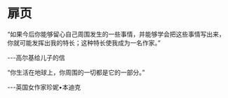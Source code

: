 # 扉页

“如果今后你能够留心自己周围发生的一些事情，并能够学会把这些事情写出来，你就可能发挥出我的特长；这种特长使我成为一名作家。”

---高尔基给儿子的信



“你生活在地球上，你周围的一切都是它的一部分。”

---英国女作家珍妮•本迪克

